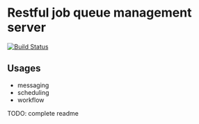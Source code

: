 # Restful job queue management server

[![Build Status](https://travis-ci.org/huwtl/penfold.png)](https://travis-ci.org/huwtl/penfold)

## Usages

* messaging
* scheduling
* workflow

TODO: complete readme
